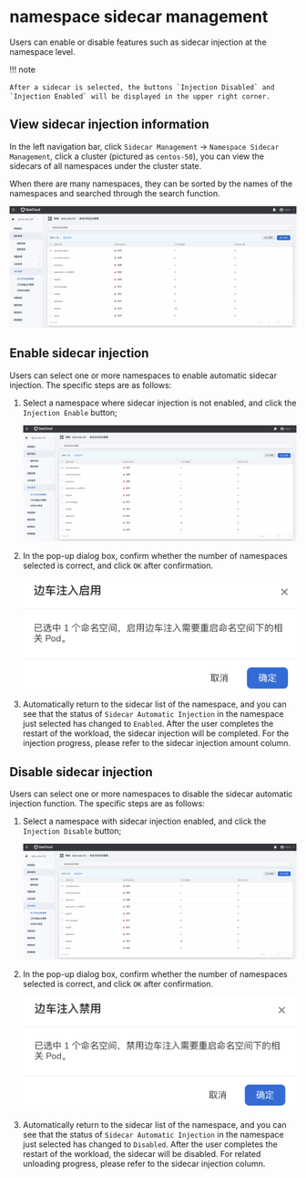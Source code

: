 # namespace sidecar management

Users can enable or disable features such as sidecar injection at the namespace level.

!!! note

    After a sidecar is selected, the buttons `Injection Disabled` and `Injection Enabled` will be displayed in the upper right corner.

## View sidecar injection information

In the left navigation bar, click `Sidecar Management` -> `Namespace Sidecar Management`, click a cluster (pictured as `centos-50`), you can view the sidecars of all namespaces under the cluster state.

When there are many namespaces, they can be sorted by the names of the namespaces and searched through the search function.

![View sidecar injection](../../images/ns-sidecar01.png)

## Enable sidecar injection

Users can select one or more namespaces to enable automatic sidecar injection. The specific steps are as follows:

1. Select a namespace where sidecar injection is not enabled, and click the `Injection Enable` button;

    ![View sidecar injection](../../images/ns-sidecar01.png)

2. In the pop-up dialog box, confirm whether the number of namespaces selected is correct, and click `OK` after confirmation.

    ![View sidecar injection](../../images/ns-sidecar02.png)

3. Automatically return to the sidecar list of the namespace, and you can see that the status of `Sidecar Automatic Injection` in the namespace just selected has changed to `Enabled`. After the user completes the restart of the workload, the sidecar injection will be completed. For the injection progress, please refer to the sidecar injection amount column.

## Disable sidecar injection

Users can select one or more namespaces to disable the sidecar automatic injection function. The specific steps are as follows:

1. Select a namespace with sidecar injection enabled, and click the `Injection Disable` button;

    ![View sidecar injection](../../images/ns-sidecar01.png)

2. In the pop-up dialog box, confirm whether the number of namespaces selected is correct, and click `OK` after confirmation.

    ![View sidecar injection](../../images/ns-sidecar03.png)

3. Automatically return to the sidecar list of the namespace, and you can see that the status of `Sidecar Automatic Injection` in the namespace just selected has changed to `Disabled`. After the user completes the restart of the workload, the sidecar will be disabled. For related unloading progress, please refer to the sidecar injection column.